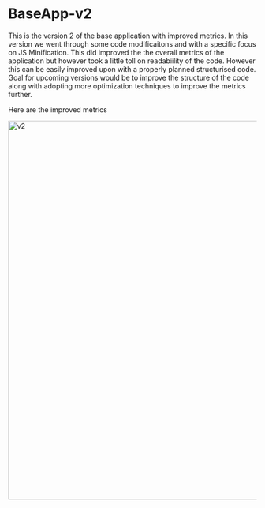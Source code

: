 # BaseApp-v2

This is the version 2 of the base application with improved metrics. In this version we went through some code modificaitons and with a specific focus on JS Minification. This
did improved the the overall metrics of the application but however took a little toll on readabiility of the code. However this can be easily improved upon with a 
properly planned structurised code.
Goal for upcoming versions would be to improve the structure of the code along with adopting more optimization techniques to improve the metrics further.

Here are the improved metrics 

<img width="767" alt="v2" src="https://user-images.githubusercontent.com/84857474/226599852-8dd03c05-a861-4a5e-b8ea-16d8e048058f.png">

